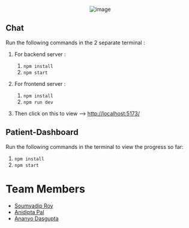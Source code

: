 <p align="center">
  <img src="https://github.com/user-attachments/assets/66fdd45f-60e5-4668-af2a-39c4fa9415e1" alt="image">
</p>

## Chat

Run the following commands in the 2 separate terminal :
1. For backend server :
    1. `npm install`
    2. `npm start`
  
2. For frontend server :
    1. `npm install`
    2. `npm run dev`

3. Then click on this to view --> [http://localhost:5173/](http://localhost:5173/)

## Patient-Dashboard

Run the following commands in the terminal to view the progress so far:

1. `npm install`
2. `npm start`

# Team Members
- [Soumyadip Roy](https://github.com/SoumyadipRoy16)
- [Anidipta Pal](https://github.com/Anidipta)
- [Ananyo Dasgupta](https://github.com/CodenWizFreak)
